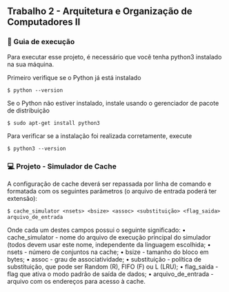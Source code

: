 ## Trabalho 2 - Arquitetura e Organização de Computadores II


### :rocket: Guia de execução

Para executar esse projeto, é necessário que você tenha python3 instalado na sua máquina.

Primeiro verifique se o Python já está instalado

```
$ python --version
```

Se o Python não estiver instalado, instale usando o gerenciador de pacote de distribuição

```
$ sudo apt-get install python3
```

Para verificar se a instalação foi realizada corretamente, execute

```
$ python3 --version
```

### :computer: Projeto - Simulador de Cache
A configuração de cache deverá ser repassada por linha de comando e formatada com os seguintes
parâmetros (o arquivo de entrada poderá ter extensão):

```
$ cache_simulator <nsets> <bsize> <assoc> <substituição> <flag_saida> arquivo_de_entrada
```

Onde cada um destes campos possui o seguinte significado:
• cache_simulator - nome do arquivo de execução principal do simulador (todos devem usar este
nome, independente da linguagem escolhida;
• nsets - número de conjuntos na cache;
• bsize - tamanho do bloco em bytes;
• assoc - grau de associatividade;
• substituição - política de substituição, que pode ser Random (R), FIFO (F) ou L (LRU);
• flag_saida - flag que ativa o modo padrão de saída de dados;
• arquivo_de_entrada - arquivo com os endereços para acesso à cache.